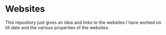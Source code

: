 # Websites
This repository just gives an idea and links to the websites I have worked on till date and the various properties of the websites.
